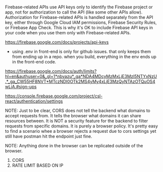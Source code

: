 Firebase-related APIs use API keys only to identify the Firebase project or app, not for authorization to call the API (like some other APIs allow). Authorization for Firebase-related APIs is handled separately from the API key, either through Google Cloud IAM permissions, Firebase Security Rules, or Firebase App Check. This is why it's OK to include Firebase API keys in your code when you use them only with Firebase-related APIs.

https://firebase.google.com/docs/projects/api-keys 

- using .env in front-end is only for github issues. that only keeps them from ending up in a repo. when you build, everything in the env ends up in the front-end code. 

https://firebase.google.com/docs/auth/limits?hl=en&authuser=0&_gl=1*nbvazu*_ga*NDA4MDcyMzMxLjE3MzI5NTYxNzU.*_ga_CW55HF8NVT*MTczNDI0OTk2MS4yMy4xLjE3MzQyNTAzOTQuOS4wLjA.#sign-ups 

https://console.firebase.google.com/project/csl-react/authentication/settings 


NOTE: Just to be clear, CORS does not tell the backend what domains to accept requests from. It tells the browser what domains it can share resources between. It is NOT a security feature for the backend to filter requests from specific domains. It is purely a browser policy. It's pretty easy to find a scenario whee a browser rejects a request due to cors settings yet still have postman hit the endpoint just fine.

NOTE: Anything done in the browser can be replicated outside of the browser.

1. CORS
2. RATE LIMIT BASED ON IP

